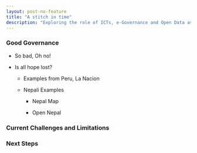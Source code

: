 ```yaml
---
layout: post-no-feature
title: "A stitch in time"
description: "Exploring the role of ICTs, e-Governance and Open Data as a tool for accountability and transparency in the context of Nepal." 
---
```


### Good Governance

* So bad, Oh no!

* Is all hope lost?

	* Examples from Peru, La Nacion

	* Nepali Examples

		* Nepal Map

		* Open Nepal

### Current Challenges and Limitations

### Next Steps

